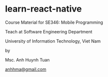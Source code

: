 # learn-react-native

Course Material for SE346: Mobile Programming

Teach at Software Engineering Department

University of Information Technology, Viet Nam

by

Msc. Anh Huynh Tuan

anhhma@gmail.com
